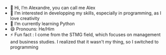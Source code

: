 - 👋 Hi, I’m Alexandre, you can call me Alex
- 👀 I’m interested in developping my skills, especially in programming, as I love creativity
- 🌱 I’m currently learning Python
- 😄 Pronouns: He/Him
- ⚡ Fun fact : I come from the STMG field, which focuses on management and business studies. I realized that it wasn't my thing, so I switched to programming

<!---
AlexLearnsProgramming/AlexLearnsProgramming is a ✨ special ✨ repository because its `README.md` (this file) appears on your GitHub profile.
You can click the Preview link to take a look at your changes.
--->
